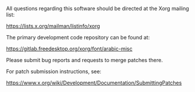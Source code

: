
All questions regarding this software should be directed at the
Xorg mailing list:

  https://lists.x.org/mailman/listinfo/xorg

The primary development code repository can be found at:

  https://gitlab.freedesktop.org/xorg/font/arabic-misc

Please submit bug reports and requests to merge patches there.

For patch submission instructions, see:

  https://www.x.org/wiki/Development/Documentation/SubmittingPatches

